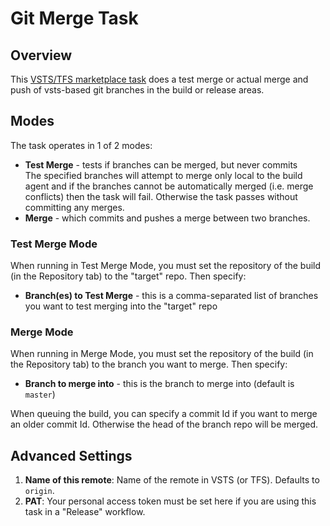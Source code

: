 # Git Merge Task

## Overview
This [VSTS/TFS marketplace task](https://marketplace.visualstudio.com/items?itemName=dtzar.git-merge) does a test merge or actual merge and push of vsts-based git branches in the build or release areas.

## Modes
The task operates in 1 of 2 modes:
- **Test Merge** - tests if branches can be merged, but never commits <br>
The specified branches will attempt to merge only local to the build agent and if the branches cannot be automatically merged (i.e. merge conflicts) then the task will fail.  Otherwise the task passes without committing any merges.
- **Merge** - which commits and pushes a merge between two branches.

### Test Merge Mode
When running in Test Merge Mode, you must set the repository of the build (in the Repository tab) to the "target" repo. Then specify:
- **Branch(es) to Test Merge** - this is a comma-separated list of branches you want to test merging into the "target" repo

### Merge Mode
When running in Merge Mode, you must set the repository of the build (in the Repository tab) to the branch you want to merge. Then specify:
- **Branch to merge into** - this is the branch to merge into (default is `master`)

When queuing the build, you can specify a commit Id if you want to merge an older commit Id. Otherwise the head of the branch repo will be merged.

## Advanced Settings
1. **Name of this remote**: Name of the remote in VSTS (or TFS). Defaults to `origin`.
2. **PAT**: Your personal access token must be set here if you are using this task in a "Release" workflow.
